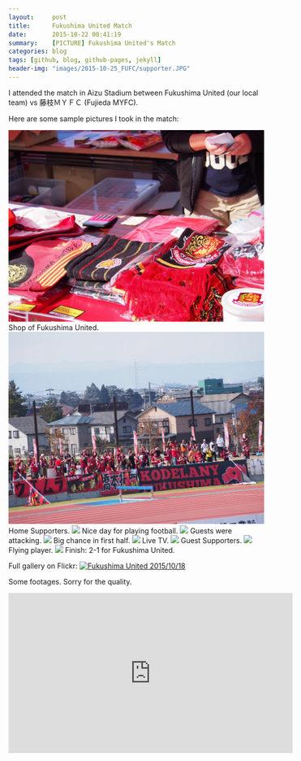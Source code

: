 ```yaml
---
layout:     post
title:      Fukushima United Match
date:       2015-10-22 00:41:19
summary:    [PICTURE] Fukushima United's Match
categories: blog 
tags: [github, blog, github-pages, jekyll]
header-img: "images/2015-10-25_FUFC/supporter.JPG"
---
```


I attended the match in Aizu Stadium between Fukushima United (our local team) vs 藤枝ＭＹＦＣ (Fujieda MYFC).

Here are some sample pictures I took in the match:

<img src="/images/2015-10-25_FUFC/shop.jpg" class="fit image">
Shop of Fukushima United.

<!--more-->
<img src="/images/2015-10-25_FUFC/supporter.JPG" class="fit image">
Home Supporters.

<img src="/images/2015-10-25_FUFC/1.JPG" class="fit image">
Nice day for playing football.

<img src="/images/2015-10-25_FUFC/2.JPG" class="fit image">
Guests were attacking.

<img src="/images/2015-10-25_FUFC/3.JPG" class="fit image">
Big chance in first half.

<img src="/images/2015-10-25_FUFC/4.JPG" class="fit image">
Live TV.


<img src="/images/2015-10-25_FUFC/5.JPG" class="fit image">
Guest Supporters.

<img src="/images/2015-10-25_FUFC/6.JPG" class="fit image">
Flying player.

<img src="/images/2015-10-25_FUFC/7.JPG" class="fit image">
Finish: 2-1 for Fukushima United.

Full gallery on Flickr:
<a data-flickr-embed="true" data-header="true" data-footer="true"  href="https://www.flickr.com/photos/35985224@N04/albums/72157660009662255" title="Fukushima United 2015/10/18"><img src="https://farm1.staticflickr.com/747/22081051088_368f0b34db_c.jpg" width="800" height="600" alt="Fukushima United 2015/10/18"></a><script async src="//embedr.flickr.com/assets/client-code.js" charset="utf-8"></script>

Some footages. Sorry for the quality.

<iframe width="560" height="315" src="https://www.youtube.com/embed/videoseries?list=PLUJ3mgFmGQaf--_KtEB3IWVQcieMYCVue" frameborder="0" allowfullscreen></iframe> 
